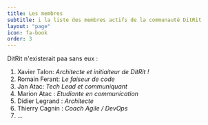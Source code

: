 ```yaml
---
title: Les membres
subtitle: i la liste des membres actifs de la communauté DitRit
layout: "page"
icon: fa-book
order: 3
---
```


DitRit n'existerait paa sans eux :

1. Xavier Talon: *Architecte et initiaiteur de DitRit !*
2. Romain Ferant: *Le faiseur de code*
3. Jan Atac: *Tech Lead et communiquant*
4. Marion Atac : *Etudiante en communication*
5. Didier Legrand : *Architecte*
6. Thierry Cagnin : *Coach Agile / DevOps*
7. ...
